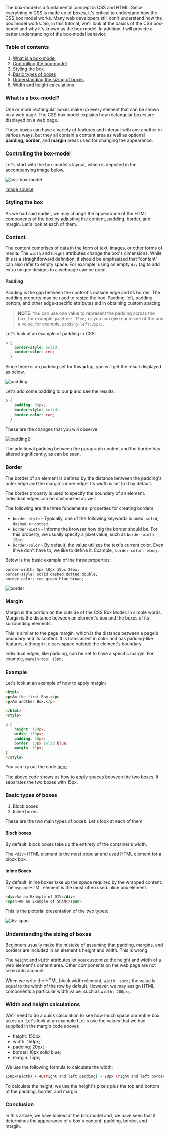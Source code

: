 The box-model is a fundamental concept in CSS and HTML. Since everything in CSS is made up of boxes, it's critical to understand how the CSS box model works. Many web developers still don't understand how the box model works. So, in this tutorial, we'll look at the basics of the CSS box-model and why it's known as the box model. In addition, I will provide a better understanding of the box-model behavior.

### Table of contents
1. [What is a box-model](#what-is-a-box-model)
2. [Controlling the box-model](#controlling-the-box-model)
3. [Styling the box](#styling-the-box)
4. [Basic types of boxes](#basic-types-of-boxes)
5. [Understanding the sizing of boxes](#understanding-the-sizing-of-boxes)
6. [Width and height calculations](#width-and-height-calculations)

### What is a box-model?
One or more rectangular boxes make up every element that can be shown on a web page. The CSS box model explains how rectangular boxes are displayed on a web page.

These boxes can have a variety of features and interact with one another in various ways, but they all contain a content area as well as optional **padding**, **border**, and **margin** areas used for changing the appearance.

### Controlling the box-model
Let's start with the box-model's layout, which is depicted in the accompanying image below. 

![css-box-model](/engineering-education/understanding-css-box-model/css-box-model.png)

[image source](https://www.dummies.com/)

### Styling the box
As we had said earlier, we may change the appearance of the HTML components of the box by adjusting the content, padding, border, and margin. Let's look at each of them.

### Content
The content comprises of data in the form of text, images, or other forms of media. The `width` and `height` attributes change the box's dimensions. While this is a straightforward definition, it should be emphasized that “content” can also refer to empty space.
For example, using an empty `div` tag to add extra unique designs to a webpage can be great.

#### Padding
Padding is the gap between the content's outside edge and its border. The padding property may be used to resize the box. Padding-left, padding-bottom, and other edge-specific attributes aid in obtaining custom spacing. 

>**NOTE**: You can use one value to represent the padding across the box, for example, `padding: 35px;` or you can give each side of the box a value, for example, `padding-left:25px;`.


Let's look at an example of padding in CSS:

```css
p {
    border-style: solid;
    border-color: red;
  }
```
Since there is no padding set for this **p** tag, you will get the result displayed as below.

![padding](/engineering-education/understanding-css-box-model/padding.png)

Let's add some padding to our **p** and see the results.
```css
p {
    padding: 35px;
    border-style: solid;
    border-color: red;
  }
```
These are the changes that you will observe.

![padding2](/engineering-education/understanding-css-box-model/padding2.png)

The additional padding between the paragraph content and the border has altered significantly, as can be seen.

### Border
The border of an element is defined by the distance between the padding's outer edge and the margin's inner edge. Its width is set to 0 by default.

The border property is used to specify the boundary of an element. Individual edges can be customized as well. 

The following are the three fundamental properties for creating borders:
- `border-style` - Typically, one of the following keywords is used: `solid`, `dashed`, or `dotted`.
- `border-width` - Informs the browser how big the border should be. For this property, we usually specify a pixel value, such as `border-width: 15px;`.
- `border-color` - By default, the value utilizes the text's current color. Even if we don't have to, we like to define it. Example,` border-color: blue;`.

Below is the basic example of the three properties:

```css
border-width: 5px 10px 15px 20px; 
border-style: solid dashed dotted double; 
border-color: red green blue brown;
```
![border](/engineering-education/understanding-css-box-model/border.png)

### Margin
Margin is the portion on the outside of the CSS Box Model. In simple words, Margin is the distance between an element's box and the boxes of its surrounding elements.

This is similar to the page margin, which is the distance between a page's boundary and its content. It is translucent in color and has padding-like features, although it clears space outside the element's boundary.

Individual edges, like padding, can be set to have a specific margin. For example, `margin-top: 15px;`.

### Example
Let's look at an example of how to apply margin:

```html
<html>
<p>Am the first Box.</p>
<p>Am another Box.</p>

</html>
<style>

p {
    height: 150px;
    width: 150px;
    padding: 20px;
    border: 10px solid blue;
    margin: 15px;
}
</style>
```
You can try out the code [here](https://replit.com/)

The above code shows us how to apply spaces between the two boxes. It separates the two boxes with 15px.

### Basic types of boxes
1. Block boxes
2. Inline boxes.

These are the two main types of boxes. Let's look at each of them.

#### Block boxes
By default, block boxes take up the entirety of the container's width.

The `<div>` HTML element is the most popular and used HTML element for a block box.

#### Inline Boxes
By default, inline boxes take up the space required by the wrapped content. The `<span>` HTML element is the most often used inline box element.

```html
<div>Am an Example of DIV</div>
<span>Am an Example of SPAN</span>
```

This is the pictorial presentation of the two types:

![div-span](/engineering-education/understanding-css-box-model/div-span.png)

### Understanding the sizing of boxes
Beginners usually make the mistake of assuming that padding, margins, and borders are included in an element's height and width. This is wrong.

The `height` and `width` attributes let you customize the height and width of a web element's content area. Other components on the web page are not taken into account.

When we write the HTML block width element, `width: auto;` the value is equal to the width of the row by default. However, we may assign HTML components a particular width value, such as `width: 200px;`.

### Width and height calculations
We'll need to do a quick calculation to see how much space our entire box takes up. Let's look at an example (Let's use the values that we had supplied in the margin code above):
- height: 150px;
- width: 150px;
- padding: 20px;
- border: 10px solid blue;
- margin: 15px;
 
We use the following formula to calculate the width:
```bash
150px(Width) + 40(right and left padding) + 20px (right and left border) + 30px (right and left margin) = 240
```
To calculate the height, we use the height's pixels plus the top and bottom of the padding, border, and margin.

### Conclusion
In this article, we have looked at the box model and, we have seen that it determines the appearance of a box's content, padding, border, and margin.
